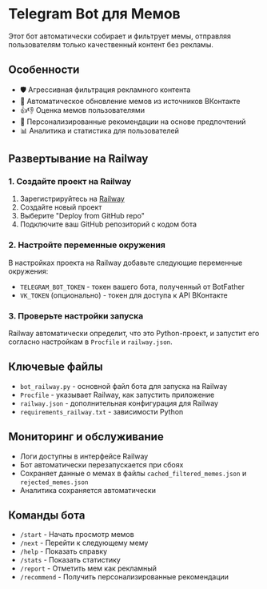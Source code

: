 # Telegram Bot для Мемов

Этот бот автоматически собирает и фильтрует мемы, отправляя пользователям только качественный контент без рекламы.

## Особенности

- 🛡️ Агрессивная фильтрация рекламного контента
- 🔄 Автоматическое обновление мемов из источников ВКонтакте
- 👍👎 Оценка мемов пользователями
- 🧠 Персонализированные рекомендации на основе предпочтений
- 📊 Аналитика и статистика для пользователей

## Развертывание на Railway

### 1. Создайте проект на Railway

1. Зарегистрируйтесь на [Railway](https://railway.app/)
2. Создайте новый проект
3. Выберите "Deploy from GitHub repo"
4. Подключите ваш GitHub репозиторий с кодом бота

### 2. Настройте переменные окружения

В настройках проекта на Railway добавьте следующие переменные окружения:

- `TELEGRAM_BOT_TOKEN` - токен вашего бота, полученный от BotFather
- `VK_TOKEN` (опционально) - токен для доступа к API ВКонтакте

### 3. Проверьте настройки запуска

Railway автоматически определит, что это Python-проект, и запустит его согласно настройкам в `Procfile` и `railway.json`.

## Ключевые файлы

- `bot_railway.py` - основной файл бота для запуска на Railway
- `Procfile` - указывает Railway, как запустить приложение
- `railway.json` - дополнительная конфигурация для Railway
- `requirements_railway.txt` - зависимости Python

## Мониторинг и обслуживание

- Логи доступны в интерфейсе Railway
- Бот автоматически перезапускается при сбоях
- Сохраняет данные о мемах в файлы `cached_filtered_memes.json` и `rejected_memes.json`
- Аналитика сохраняется автоматически

## Команды бота

- `/start` - Начать просмотр мемов
- `/next` - Перейти к следующему мему
- `/help` - Показать справку
- `/stats` - Показать статистику
- `/report` - Отметить мем как рекламный
- `/recommend` - Получить персонализированные рекомендации